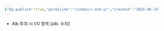 ```yaml
---
{"dg-publish":true,"permalink":"/index/i-and-o/","created":"2025-08-24T17:37:52.348+09:00","updated":"2025-09-08T18:34:58.694+09:00"}
---
```


- Alb 투여 시 I/O 항목 [alb: 수치]